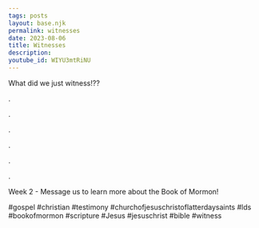 ```yaml
---
tags: posts
layout: base.njk
permalink: witnesses
date: 2023-08-06
title: Witnesses
description:
youtube_id: WIYU3mtRiNU
---
```


What did we just witness!??

.

.

.

.

.

.

Week 2 - Message us to learn more about the Book of Mormon!

#gospel #christian #testimony #churchofjesuschristoflatterdaysaints #lds #bookofmormon #scripture #Jesus #jesuschrist #bible #witness
